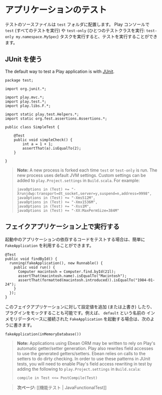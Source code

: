 <!-- translated -->
<!--
# Testing your application
-->
# アプリケーションのテスト

<!--
Test source files must be placed in your application’s `test` folder. You can run tests from the Play console using the `test` (run all tests) and `test-only` (run one test class: `test-only my.namespace.MySpec`) tasks.
-->
テストのソースファイルは `test` フォルダに配置します。 Play コンソールで `test` (すべてのテストを実行) や `test-only` (ひとつのテストクラスを実行: `test-only my.namespace.MySpec`) タスクを実行すると、テストを実行することができます。

<!--
## Using JUnit
-->
## JUnit を使う

The default way to test a Play application is with [JUnit](http://www.junit.org/).

```
package test;

import org.junit.*;

import play.mvc.*;
import play.test.*;
import play.libs.F.*;

import static play.test.Helpers.*;
import static org.fest.assertions.Assertions.*;

public class SimpleTest {

    @Test 
    public void simpleCheck() {
        int a = 1 + 1;
        assertThat(a).isEqualTo(2);
    }

}
```

> **Note:** A new process is forked each time `test` or `test-only` is run.  The new process uses default JVM settings.  Custom settings can be added to `play.Project.settings` in `Build.scala`.  For example:  
> ```
> javaOptions in (Test) += "-Xrunjdwp:transport=dt_socket,server=y,suspend=n,address=9998",
> javaOptions in (Test) += "-Xms512M",
> javaOptions in (Test) += "-Xmx1536M",
> javaOptions in (Test) += "-Xss1M",
> javaOptions in (Test) += "-XX:MaxPermSize=384M"
> ```

<!--
## Running in a fake application
-->
## フェイクアプリケーション上で実行する

<!--
If the code you want to test depends on a running application, you can easily create a `FakeApplication` on the fly:
-->
起動中のアプリケーションの依存するコードをテストする場合は、簡単に `FakeApplication` を利用することができます。

```
@Test
public void findById() {
  running(fakeApplication(), new Runnable() {
    public void run() {
      Computer macintosh = Computer.find.byId(21l);
      assertThat(macintosh.name).isEqualTo("Macintosh");
      assertThat(formatted(macintosh.introduced)).isEqualTo("1984-01-24");
    }
  });
}
```

<!--
You can also pass (or override) additional application configuration, or mock any plugin. For example to create a `FakeApplication` using a `default` in-memory database:
-->
このフェイクアプリケーションに対して設定値を追加 (または上書き) したり、プラグインをモックすることも可能です。例えば、 `default` という名前の インメモリデータベースに接続された `FakeApplication` を起動する場合は、次のように書きます。

```
fakeApplication(inMemoryDatabase())
```

> **Note:** Applications using Ebean ORM may be written to rely on Play's automatic getter/setter generation.  Play also rewrites field accesses to use the generated getters/setters.  Ebean relies on calls to the setters to do dirty checking.  In order to use these patterns in JUnit tests, you will need to enable Play's field access rewriting in test by adding the following to `play.Project.settings` in `Build.scala`:
> ```
> compile in Test <<= PostCompile(Test)
> ```  

<!--
> **Next:** [[Writing functional tests | JavaFunctionalTest]]
-->
> **次ページ:** [[機能テスト | JavaFunctionalTest]]